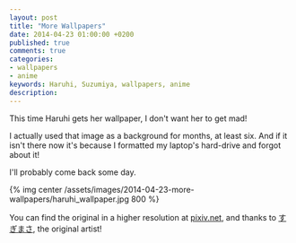 ```yaml
---
layout: post
title: "More Wallpapers"
date: 2014-04-23 01:00:00 +0200
published: true
comments: true
categories:
- wallpapers
- anime
keywords: Haruhi, Suzumiya, wallpapers, anime
description: 
---
```


This time Haruhi gets her wallpaper, I don't want her to get mad!

I actually used that image as a background for months, at least six. And if it isn't there now it's because I formatted my laptop's hard-drive and forgot about it! 

I'll probably come back some day.

{% img center /assets/images/2014-04-23-more-wallpapers/haruhi_wallpaper.jpg 800 %}

You can find the original in a higher resolution at [pixiv.net][image-link], and thanks to [すぎまさ][author], the original artist!

[image-link]: http://www.pixiv.net/member_illust.php?mode=medium&illust_id=34934983
[author]:     http://www.pixiv.net/member.php?id=293432
